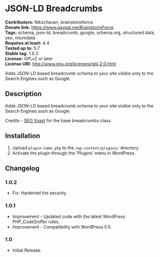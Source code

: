 # JSON-LD Breadcrumbs #
**Contributors:** Nikschavan, brainstormforce  
**Donate link:** https://www.paypal.me/BrainstormForce  
**Tags:** schema, json-ld, breadcrumb, google, schema.org, structured data, seo, microdata  
**Requires at least:** 4.4  
**Tested up to:** 5.7  
**Stable tag:** 1.0.2  
**License:** GPLv2 or later  
**License URI:** http://www.gnu.org/licenses/gpl-2.0.html  

Adds JSON-LD based breadcrumb schema to your site visible only to the Search Engines such as Google.

## Description ##

Adds JSON-LD based breadcrumb schema to your site visible only to the Search Engines such as Google.

Credits - [SEO Yoast](https://github.com/Yoast/wordpress-seo/blob/trunk/frontend/class-breadcrumbs.php) for the base breadcrumbs class.

## Installation ##

1. Upload `plugin-name.php` to the `/wp-content/plugins/` directory
1. Activate the plugin through the 'Plugins' menu in WordPress.

## Changelog ##

### 1.0.2 ###
* Fix: Hardened the security.

### 1.0.1 ###
* Improvement - Updated code with the latest WordPress PHP_CodeSniffer rules.
* Improvement - Compatibility with WordPress 5.5.

### 1.0 ###
* Initial Release.

